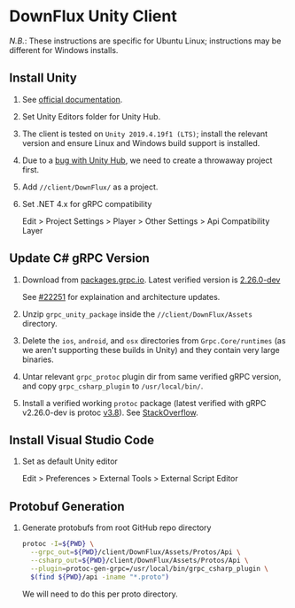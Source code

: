 # DownFlux Unity Client

*N.B.*: These instructions are specific for Ubuntu Linux; instructions may be
different for Windows installs.

## Install Unity

1. See [official documentation](https://unity3d.com/get-unity/download).

1. Set Unity Editors folder for Unity Hub.

1. The client is tested on `Unity 2019.4.19f1 (LTS)`; install the relevant
   version and ensure Linux and Windows build support is installed.

1. Due to a
   [bug with Unity Hub](https://forum.unity.com/threads/no-editor-installed.893605),
   we need to create a throwaway project first.

1. Add `//client/DownFlux/` as a project.

1. Set .NET 4.x for gRPC compatibility

   Edit > Project Settings > Player > Other Settings > Api Compatibility Layer

## Update C# gRPC Version

1. Download from [packages.grpc.io](https://packages.grpc.io/). Latest verified
   version is
   [2.26.0-dev](https://packages.grpc.io/archive/2019/12/a02d6b9be81cbadb60eed88b3b44498ba27bcba9-edd81ac6-e3d1-461a-a263-2b06ae913c3f/index.xml)

   See [#22251](https://github.com/grpc/grpc/issues/22251) for explaination and
   architecture updates.

1. Unzip `grpc_unity_package` inside the `//client/DownFlux/Assets` directory.

1. Delete the `ios`, `android`, and `osx` directories from `Grpc.Core/runtimes`
   (as we aren't supporting these builds in Unity) and they contain very large
   binaries.

1. Untar relevant `grpc_protoc` plugin dir from same verified gRPC version, and
   copy `grpc_csharp_plugin` to `/usr/local/bin/`.

1. Install a verified working `protoc` package (latest verified with gRPC
   v2.26.0-dev is protoc
   [v3.8](https://github.com/protocolbuffers/protobuf/releases/tag/v3.8.0)).
   See [StackOverflow](https://askubuntu.com/questions/1072683/).

## Install Visual Studio Code

1. Set as default Unity editor

   Edit > Preferences > External Tools > External Script Editor

## Protobuf Generation

1. Generate protobufs from root GitHub repo directory

   ```bash
   protoc -I=${PWD} \
     --grpc_out=${PWD}/client/DownFlux/Assets/Protos/Api \
     --csharp_out=${PWD}/client/DownFlux/Assets/Protos/Api \
     --plugin=protoc-gen-grpc=/usr/local/bin/grpc_csharp_plugin \
     $(find ${PWD}/api -iname "*.proto")
   ```

   We will need to do this per proto directory.
